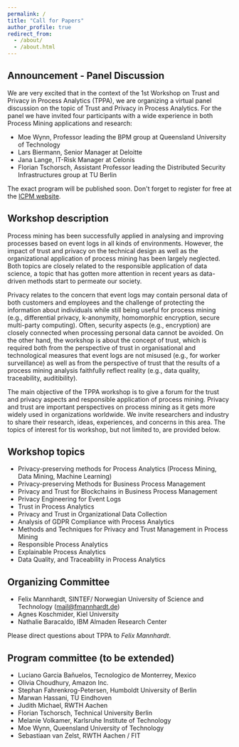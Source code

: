 ```yaml
---
permalink: /
title: "Call for Papers"
author_profile: true
redirect_from: 
  - /about/
  - /about.html
---
```


## Announcement - Panel Discussion

We are very excited that in the context of the 1st Workshop on Trust and Privacy in Process Analytics (TPPA), we are organizing a virtual panel discussion on the topic of Trust and Privacy in Process Analytics. For the panel we have invited four participants with a wide experience in both Process Mining applications and research:

* Moe Wynn, Professor leading the BPM group at Queensland University of Technology
* Lars Biermann, Senior Manager at Deloitte
* Jana Lange, IT-Risk Manager at Celonis
* Florian Tschorsch, Assistant Professor leading the Distributed Security Infrastructures group at TU Berlin

The exact program will be published soon. Don't forget to register for free at the [ICPM website](https://icpmconference.org/2020/registration/).  

## Workshop description

Process mining has been successfully applied in analysing and improving processes based on event logs in all kinds of environments. However, the impact of trust and privacy on the technical design as well as the organizational application of process mining has been largely neglected. Both topics are closely related to the responsible application of data science, a topic that has gotten more attention in recent years as data-driven methods start to permeate our society.

Privacy relates to the concern that event logs may contain personal data of both customers and employees and the challenge of protecting the information about individuals while still being useful for process mining (e.g., differential privacy, k-anonymity, homomorphic encryption, secure multi-party computing). Often, security aspects (e.g., encryption) are closely connected when processing personal data cannot be avoided. On the other hand, the workshop is about the concept of trust, which is required both from the perspective of trust in organisational and technological measures that event logs are not misused (e.g., for worker surveillance) as well as from the perspective of trust that the results of a process mining analysis faithfully reflect reality (e.g., data quality, traceability, auditibility).

The main objective of the TPPA workshop is to give a forum for the trust and privacy aspects and responsible application of process mining. Privacy and trust are important perspectives on process mining as it gets more widely used in organizations worldwide. We invite researchers and industry to share their research, ideas, experiences, and concerns in this area. The topics of interest for tis workshop, but not limited to, are provided below.

## Workshop topics

* Privacy-preserving methods for Process Analytics (Process Mining, Data Mining, Machine Learning)
* Privacy-preserving Methods for Business Process Management
* Privacy and Trust for Blockchains in Business Process Management
* Privacy Engineering for Event Logs 
* Trust in Process Analytics
* Privacy and Trust in Organizational Data Collection
* Analysis of GDPR Compliance with Process Analytics 
* Methods and Techniques for Privacy and Trust Management in Process Mining
* Responsible Process Analytics
* Explainable Process Analytics
* Data Quality, and Traceability in Process Analytics

## Organizing Committee
*	Felix Mannhardt, SINTEF/ Norwegian University of Science and Technology
  (mail@fmannhardt.de)
*	Agnes Koschmider, Kiel University
*	Nathalie Baracaldo, IBM Almaden Research Center

Please direct questions about TPPA to *Felix Mannhardt*.

## Program committee (to be extended)

*	Luciano Garcia Bañuelos, Tecnologico de Monterrey, Mexico
* Olivia Choudhury, Amazon Inc.
*	Stephan Fahrenkrog-Petersen, Humboldt University of Berlin
* Marwan Hassani, TU Eindhoven
*	Judith Michael, RWTH Aachen
*	Florian Tschorsch, Technical University Berlin
*	Melanie Volkamer, Karlsruhe Institute of Technology
*	Moe Wynn, Queensland University of Technology
*	Sebastiaan van Zelst, RWTH Aachen / FIT
